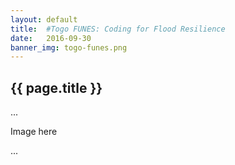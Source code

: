 ```yaml
---
layout: default
title:  #Togo FUNES: Coding for Flood Resilience
date:   2016-09-30
banner_img: togo-funes.png 
---
```


{{ page.title }}
----------------

...

Image here

<!--more-->

...

